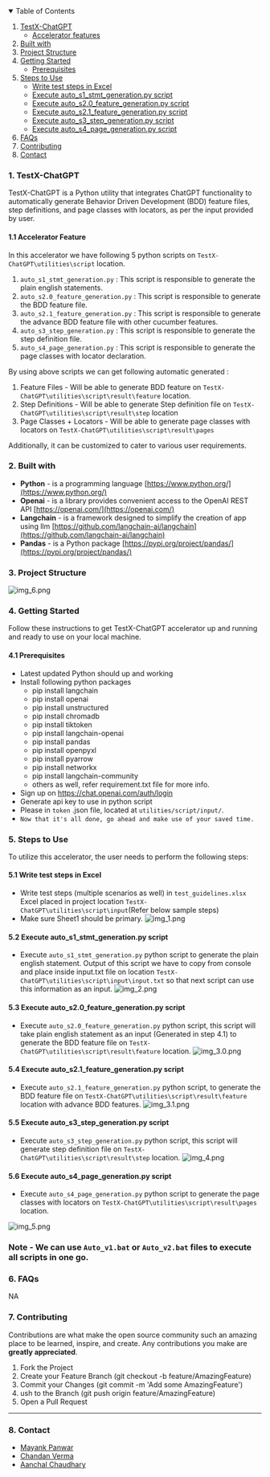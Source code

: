 <!-- TABLE OF CONTENTS -->
<details open="open">
  <summary>Table of Contents</summary>
  <ol>
    <li>
      <a href="#ABOUT THE PROJECT">TestX-ChatGPT</a>
      <ul>
        <li><a href="accelerator-features">Accelerator features</a></li>
      </ul>
    </li>
    <li>
      <a href="built-with">Built with</a>
    </li>
  <li>
      <a href="structure">Project Structure</a>
    </li>
    <li>
      <a href="#getting-started">Getting Started</a>
      	<ul>
        		<li><a href="prerequisites">Prerequisites</a></li> 
        </ul>
    </li>
    <li>
    <a href="usage">Steps to Use</a>
        <ul>
            <li><a href="Write-test-steps-in-Excel"> Write test steps in Excel</a></li>
            <li><a href="Execute-auto_s1_stmt_generation.py-script"> Execute auto_s1_stmt_generation.py script</a></li>
            <li><a href="Execute-auto_s2.0_feature_generation.py-script"> Execute auto_s2.0_feature_generation.py script</a></li>
            <li><a href="Execute-auto_s2.1_feature_generation.py-script"> Execute auto_s2.1_feature_generation.py script</a></li>
             <li><a href="Execute-auto_s3_step_generation.py-script"> Execute auto_s3_step_generation.py script</a></li>           
             <li><a href="Execute-auto_s4_page_generation.py-script"> Execute auto_s4_page_generation.py script</a></li>
            </li>
        </ul>
    </li>
    <li><a href="#faq">FAQs</a></li>
    <li><a href="#contributing">Contributing</a></li>
    <li><a href="#contact">Contact</a></li>
  </ol>
</details>

<!-- ABOUT THE PROJECT -->
### **1. TestX-ChatGPT**
TestX-ChatGPT is a Python utility that integrates ChatGPT functionality to automatically generate Behavior Driven Development (BDD) feature files, step definitions, and page classes with locators, as per the input provided by user.


#### 1.1 Accelerator Feature ####
In this accelerator we have following 5 python scripts on `TestX-ChatGPT\utilities\script` location. 
1. `auto_s1_stmt_generation.py` : This script is responsible to generate the plain english statements.
2. `auto_s2.0_feature_generation.py` : This script is responsible to generate the BDD feature file.
3. `auto_s2.1_feature_generation.py` : This script is responsible to generate the advance BDD feature file with other cucumber features.
4. `auto_s3_step_generation.py` : This script is responsible to generate the step definition file.
5. `auto_s4_page_generation.py` : This script is responsible to generate the page classes with locator declaration.

By using above scripts we can get following automatic generated :
1. Feature Files - Will be able to generate BDD feature on `TestX-ChatGPT\utilities\script\result\feature` location. 
2. Step Definitions - Will be able to generate Step definition file on `TestX-ChatGPT\utilities\script\result\step` location
3. Page Classes + Locators - Will be able to generate page classes with locators on `TestX-ChatGPT\utilities\script\result\pages`  

Additionally, it can be customized to cater to various user requirements.

### **2. Built with**
* **Python** - is a programming language [https://www.python.org/](https://www.python.org/)
* **Openai** - is a library provides convenient access to the OpenAI REST API [https://openai.com/](https://openai.com/)
* **Langchain** - is a framework designed to simplify the creation of app using llm [https://github.com/langchain-ai/langchain](https://github.com/langchain-ai/langchain)
* **Pandas** - is a Python package [https://pypi.org/project/pandas/](https://pypi.org/project/pandas/)
### **3. Project Structure**
![img_6.png](utilities/script/assets/readme/img_6.png)
### **4. Getting Started**

Follow these instructions to get TestX-ChatGPT accelerator up and running and ready to use on your local machine.

#### **4.1 Prerequisites**

- Latest updated Python should up and working
- Install following python packages
  - pip install langchain
  - pip install openai
  - pip install unstructured
  - pip install chromadb
  - pip install tiktoken
  - pip install langchain-openai
  - pip install pandas
  - pip install openpyxl
  - pip install pyarrow
  - pip install networkx
  - pip install langchain-community
  - others as well, refer requirement.txt file for more info.
- Sign up on https://chat.openai.com/auth/login
- Generate api key to use in python script
- Please in `token` .json file, located at `utilities/script/input/`.
- `Now that it's all done, go ahead and make use of your saved time.`


<!-- USAGE EXAMPLES -->
### **5. Steps to Use**

To utilize this accelerator, the user needs to perform the following steps:

#### **5.1 Write test steps in Excel**
* Write test steps (multiple scenarios as well) in `test_guidelines.xlsx` Excel placed in project location `TestX-ChatGPT\utilities\script\input`(Refer below sample steps)
* Make sure Sheet1 should be primary.
![img_1.png](utilities/script/assets/readme/img_1.png)
#### **5.2 Execute auto_s1_stmt_generation.py script**
* Execute `auto_s1_stmt_generation.py` python script to generate the plain english statement. Output of this script we have to copy from console and place inside input.txt file on location `TestX-ChatGPT\utilities\script\input\input.txt` so that next script can use this information as an input. 
![img_2.png](utilities/script/assets/readme/img_2.png)
#### **5.3 Execute auto_s2.0_feature_generation.py script**
* Execute `auto_s2.0_feature_generation.py` python script, this script will take plain english statement as an input (Generated in step 4.1) to generate the BDD feature file on `TestX-ChatGPT\utilities\script\result\feature` location.
![img_3.0.png](utilities/script/assets/readme/img_3.0.png)
#### **5.4 Execute auto_s2.1_feature_generation.py script**
* Execute `auto_s2.1_feature_generation.py` python script, to generate the BDD feature file on `TestX-ChatGPT\utilities\script\result\feature` location with advance BDD features.
![img_3.1.png](utilities/script/assets/readme/img_3.1.png)
#### **5.5 Execute auto_s3_step_generation.py script**
* Execute `auto_s3_step_generation.py` python script, this script will generate step definition file on `TestX-ChatGPT\utilities\script\result\step` location.
![img_4.png](utilities/script/assets/readme/img_4.png)
#### **5.6 Execute auto_s4_page_generation.py script**
* Execute `auto_s4_page_generation.py` python script to generate the page classes with locators on `TestX-ChatGPT\utilities\script\result\pages` location.

![img_5.png](utilities/script/assets/readme/img_5.png)

### **Note -** We can use `Auto_v1.bat` or `Auto_v2.bat` files to execute all scripts in one go.

### **6. FAQs**
NA
<!-- CONTRIBUTING -->
### **7. Contributing**

Contributions are what make the open source community such an amazing place to be learned, inspire, and create. Any contributions you make are **greatly appreciated**.

1. Fork the Project
2. Create your Feature Branch (git checkout -b feature/AmazingFeature)
3. Commit your Changes (git commit -m 'Add some AmazingFeature')
4. ush to the Branch (git push origin feature/AmazingFeature)
5. Open a Pull Request

----
### 8. Contact
- [Mayank Panwar](mailto:mayank.panwar@publicissapient.com)
- [Chandan Verma](mailto:chandan.verma@publicissapient.com)
- [Aanchal Chaudhary](mailto:aanchal.chaudhary@publicissapient.com)


